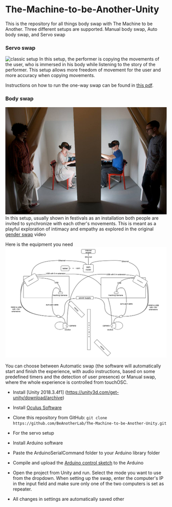 # The-Machine-to-be-Another-Unity

This is the repository for all things body swap with The Machine to be Another. Three different setups are supported. Manual body swap, Auto body swap, and Servo swap

### Servo swap
![classic setup](https://github.com/BeAnotherLab/The-Machine-to-be-Another-Unity/blob/master/Files/one-way%20swap.png)
In this setup, the performer is copying the movements of the user, who is immersed in his body while listening to the story of the performer. This setup allows more freedom of movement for the user and more accuracy when copying movements.

Instructions on how to run the one-way swap can be found in [this pdf](https://github.com/BeAnotherLab/The-Machine-to-be-Another-Unity/blob/master/Files/The%20Machine%20to%20Be%20Another%20Protocols.pdf).

### Body swap
![two-way swap](https://github.com/BeAnotherLab/The-Machine-to-be-Another-Unity/blob/master/Files/gender%20swap%20mu.jpg?raw=true)
In this setup, usually shown in festivals as an installation both people are invited to synchronize with each other's movements. This is meant as a playful exploration of intimacy and empathy as explored in the original [gender swap](https://vimeo.com/84150219) video

Here is the equipment you need 
![tech rider for body swap](https://github.com/BeAnotherLab/The-Machine-to-be-Another-Unity/blob/master/Files/body%20swap%20rider.png?raw=true)

You can choose between Automatic swap (the software will automatically start and finish the experience, with audio instructions, based on some predefined timers and the detection of user presence) or Manual swap, where the whole experience is controlled from touchOSC.


- Install [Unity 2018.3.4f1] (https://unity3d.com/get-unity/download/archive)
- Install [Oculus Software](https://developer.oculus.com/downloads/)


- Clone this repository from GitHub: `git clone https://github.com/BeAnotherLab/The-Machine-to-be-Another-Unity.git`
- For the servo setup
- Install Arduino software
- Paste the ArduinoSerialCommand folder to your Arduino library folder
- Compile and upload the [Arduino control sketch](https://raw.githubusercontent.com/BeAnotherLab/The-Machine-to-be-Another-Unity/master/Arduino/ArduinoControl/ArduinoControl.ino) to the Arduino
- Open the project from Unity and run. Select the mode you want to use from the dropdown. When setting up the swap, enter the computer's IP in the input field and make sure only one of the two computers is set as repeater.
- All changes in settings are automatically saved  other 

